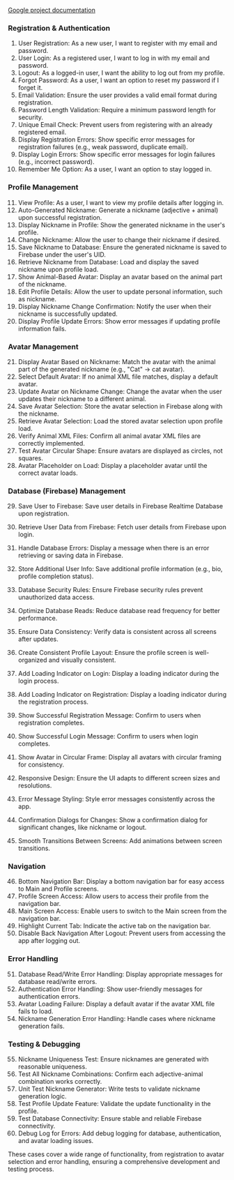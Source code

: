 [Google project documentation](https://docs.google.com/document/d/11TltEW89iUm7aw6BQe7M_XBgYvYO5DkGRCCoEYbfz00/edit?tab=t.0) 

### Registration & Authentication
1. User Registration: As a new user, I want to register with my email and password.
2. User Login: As a registered user, I want to log in with my email and password.
3. Logout: As a logged-in user, I want the ability to log out from my profile.
4. Forgot Password: As a user, I want an option to reset my password if I forget it.
5. Email Validation: Ensure the user provides a valid email format during registration.
6. Password Length Validation: Require a minimum password length for security.
7. Unique Email Check: Prevent users from registering with an already registered email.
8. Display Registration Errors: Show specific error messages for registration failures (e.g., weak password, duplicate email).
9. Display Login Errors: Show specific error messages for login failures (e.g., incorrect password).
10. Remember Me Option: As a user, I want an option to stay logged in.

### Profile Management
11. View Profile: As a user, I want to view my profile details after logging in.
12. Auto-Generated Nickname: Generate a nickname (adjective + animal) upon successful registration.
13. Display Nickname in Profile: Show the generated nickname in the user's profile.
14. Change Nickname: Allow the user to change their nickname if desired.
15. Save Nickname to Database: Ensure the generated nickname is saved to Firebase under the user's UID.
16. Retrieve Nickname from Database: Load and display the saved nickname upon profile load.
17. Show Animal-Based Avatar: Display an avatar based on the animal part of the nickname.
18. Edit Profile Details: Allow the user to update personal information, such as nickname.
19. Display Nickname Change Confirmation: Notify the user when their nickname is successfully updated.
20. Display Profile Update Errors: Show error messages if updating profile information fails.

### Avatar Management
21. Display Avatar Based on Nickname: Match the avatar with the animal part of the generated nickname (e.g., "Cat" -> cat avatar).
22. Select Default Avatar: If no animal XML file matches, display a default avatar.
23. Update Avatar on Nickname Change: Change the avatar when the user updates their nickname to a different animal.
24. Save Avatar Selection: Store the avatar selection in Firebase along with the nickname.
25. Retrieve Avatar Selection: Load the stored avatar selection upon profile load.
26. Verify Animal XML Files: Confirm all animal avatar XML files are correctly implemented.
27. Test Avatar Circular Shape: Ensure avatars are displayed as circles, not squares.
28. Avatar Placeholder on Load: Display a placeholder avatar until the correct avatar loads.

### Database (Firebase) Management
29. Save User to Firebase: Save user details in Firebase Realtime Database upon registration.
30. Retrieve User Data from Firebase: Fetch user details from Firebase upon login.
31. Handle Database Errors: Display a message when there is an error retrieving or saving data in Firebase.
32. Store Additional User Info: Save additional profile information (e.g., bio, profile completion status).
33. Database Security Rules: Ensure Firebase security rules prevent unauthorized data access.
34. Optimize Database Reads: Reduce database read frequency for better performance.
35. Ensure Data Consistency: Verify data is consistent across all screens after updates.


36. Create Consistent Profile Layout: Ensure the profile screen is well-organized and visually consistent.
37. Add Loading Indicator on Login: Display a loading indicator during the login process.
38. Add Loading Indicator on Registration: Display a loading indicator during the registration process.
39. Show Successful Registration Message: Confirm to users when registration completes.
40. Show Successful Login Message: Confirm to users when login completes.
41. Show Avatar in Circular Frame: Display all avatars with circular framing for consistency.
42. Responsive Design: Ensure the UI adapts to different screen sizes and resolutions.
43. Error Message Styling: Style error messages consistently across the app.
44. Confirmation Dialogs for Changes: Show a confirmation dialog for significant changes, like nickname or logout.
45. Smooth Transitions Between Screens: Add animations between screen transitions.

### Navigation
46. Bottom Navigation Bar: Display a bottom navigation bar for easy access to Main and Profile screens.
47. Profile Screen Access: Allow users to access their profile from the navigation bar.
48. Main Screen Access: Enable users to switch to the Main screen from the navigation bar.
49. Highlight Current Tab: Indicate the active tab on the navigation bar.
50. Disable Back Navigation After Logout: Prevent users from accessing the app after logging out.

### Error Handling
51. Database Read/Write Error Handling: Display appropriate messages for database read/write errors.
52. Authentication Error Handling: Show user-friendly messages for authentication errors.
53. Avatar Loading Failure: Display a default avatar if the avatar XML file fails to load.
54. Nickname Generation Error Handling: Handle cases where nickname generation fails.

### Testing & Debugging
55. Nickname Uniqueness Test: Ensure nicknames are generated with reasonable uniqueness.
56. Test All Nickname Combinations: Confirm each adjective-animal combination works correctly.
57. Unit Test Nickname Generator: Write tests to validate nickname generation logic.
58. Test Profile Update Feature: Validate the update functionality in the profile.
59. Test Database Connectivity: Ensure stable and reliable Firebase connectivity.
60. Debug Log for Errors: Add debug logging for database, authentication, and avatar loading issues.

These cases cover a wide range of functionality, from registration to avatar selection and error handling, ensuring a comprehensive development and testing process.
